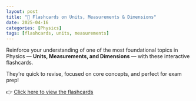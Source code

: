 ```yaml
---
layout: post
title: "🔁 Flashcards on Units, Measurements & Dimensions"
date: 2025-04-16
categories: [Physics]
tags: [flashcards, units, measurements]
---
```


Reinforce your understanding of one of the most foundational topics in Physics — **Units, Measurements, and Dimensions** — with these interactive flashcards.

They’re quick to revise, focused on core concepts, and perfect for exam prep!

👉 [Click here to view the flashcards](/flashcards/units-measurements/)

